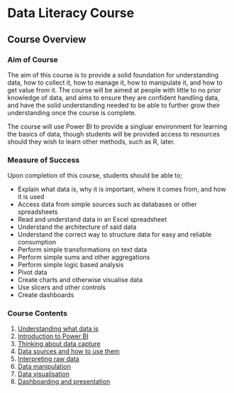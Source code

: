 # Data Literacy Course

## Course Overview

### Aim of Course
The aim of this course is to provide a solid foundation for understanding data, how to collect it, how to manage it, how to manipulate it, and how to get value from it. The course will be aimed at people with little to no prior knowledge of data, and aims to ensure they are confident handling data, and have the solid understanding needed to be able to further grow their understanding once the course is complete.

The course will use Power BI to provide a singluar environment for learning the basics of data, though students will be provided access to resources should they wish to learn other methods, such as R, later.

### Measure of Success
Upon completion of this course, students should be able to;

 - Explain what data is, why it is important, where it comes from, and how it is used
 - Access data from simple sources such as databases or other spreadsheets
 - Read and understand data in an Excel spreadsheet
 - Understand the architecture of said data
 - Understand the correct way to structure data for easy and reliable consumption
 - Perform simple transformations on text data
 - Perform simple sums and other aggregations
 - Perform simple logic based analysis
 - Pivot data
 - Create charts and otherwise visualise data
 - Use slicers and other controls
 - Create dashboards
 
### Course Contents
 1. [Understanding what data is](UnderstandingData.md)
 2. [Introduction to Power BI](PowerBI.md)
 2. [Thinking about data capture](DataCapture.md)
 3. [Data sources and how to use them](DataSources.md)
 4. [Interpreting raw data](InterpretingData.md)
 6. [Data manipulation](DataManipulation.md)
 7. [Data visualisation](DataVisualisation.md)
 8. [Dashboarding and presentation](Daashboarding.md)
